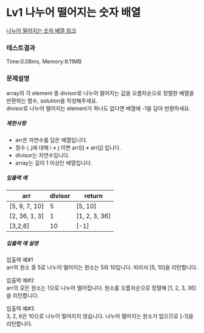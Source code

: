 # Lv1 나누어 떨어지는 숫자 배열
 [나누어 떨어지는 숫자 배열 링크](https://school.programmers.co.kr/learn/courses/30/lessons/12910)

### 테스트결과
 Time:0.08ms, Memory:9.11MB

### 문제설명
<p>array의 각 element 중 divisor로 나누어 떨어지는 값을 오름차순으로 정렬한 배열을 반환하는 함수, solution을 작성해주세요.<br>
divisor로 나누어 떨어지는 element가 하나도 없다면 배열에 -1을 담아 반환하세요. </p>

<h5>제한사항</h5>

<ul>
    <li>arr은 자연수를 담은 배열입니다.</li>
    <li>정수 i, j에 대해 i ≠ j 이면 arr[i] ≠ arr[j] 입니다.</li>
    <li>divisor는 자연수입니다.</li>
    <li>array는 길이 1 이상인 배열입니다.</li>
</ul>

<h5>입출력 예</h5>
<table class="table">
<thead><tr>
    <th>arr</th>
    <th>divisor</th>
    <th>return</th>
</tr>
</thead>
<tbody><tr>
    <td>[5, 9, 7, 10]</td>
    <td>5</td>
    <td>[5, 10]</td>
</tr>
<tr>
    <td>[2, 36, 1, 3]</td>
    <td>1</td>
    <td>[1, 2, 3, 36]</td>
</tr>
<tr>
    <td>[3,2,6]</td>
    <td>10</td>
    <td>[-1]</td>
</tr>
</tbody>
</table>
<h5>입출력 예 설명</h5>

<p>입출력 예#1<br>
arr의 원소 중 5로 나누어 떨어지는 원소는 5와 10입니다. 따라서 [5, 10]을 리턴합니다.</p>

<p>입출력 예#2<br>
arr의 모든 원소는 1으로 나누어 떨어집니다. 원소를 오름차순으로 정렬해 [1, 2, 3, 36]을 리턴합니다.</p>

<p>입출력 예#3<br>
3, 2, 6은 10으로 나누어 떨어지지 않습니다. 나누어 떨어지는 원소가 없으므로 [-1]을 리턴합니다.</p>
